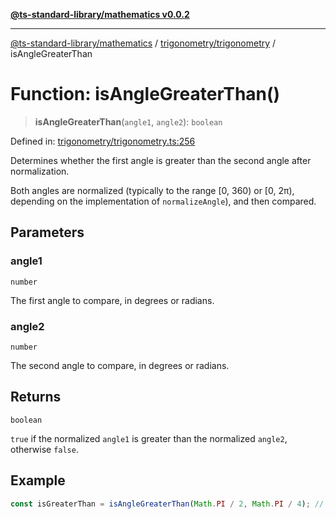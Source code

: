 [**@ts-standard-library/mathematics v0.0.2**](../../../README.md)

***

[@ts-standard-library/mathematics](../../../README.md) / [trigonometry/trigonometry](../README.md) / isAngleGreaterThan

# Function: isAngleGreaterThan()

> **isAngleGreaterThan**(`angle1`, `angle2`): `boolean`

Defined in: [trigonometry/trigonometry.ts:256](https://github.com/gabaudette/ts-stdlib/blob/725aff52e6f28b9942b278b955914b3ace9f325c/packages/mathematics/src/trigonometry/trigonometry.ts#L256)

Determines whether the first angle is greater than the second angle after normalization.

Both angles are normalized (typically to the range [0, 360) or [0, 2π), depending on the implementation of `normalizeAngle`),
and then compared.

## Parameters

### angle1

`number`

The first angle to compare, in degrees or radians.

### angle2

`number`

The second angle to compare, in degrees or radians.

## Returns

`boolean`

`true` if the normalized `angle1` is greater than the normalized `angle2`, otherwise `false`.

## Example

```typescript
const isGreaterThan = isAngleGreaterThan(Math.PI / 2, Math.PI / 4); // returns true
```
